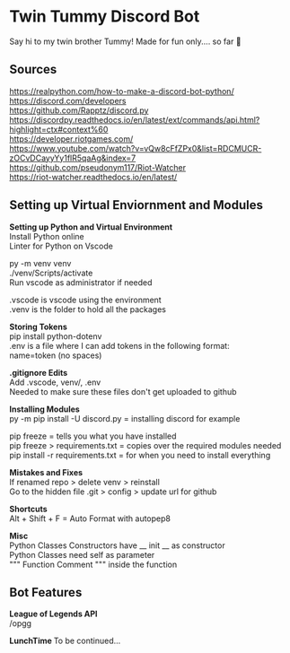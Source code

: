 # Twin Tummy Discord Bot
Say hi to my twin brother Tummy! Made for fun only.... so far 👀

## Sources
https://realpython.com/how-to-make-a-discord-bot-python/ <br />
https://discord.com/developers  <br />
https://github.com/Rapptz/discord.py   <br />
https://discordpy.readthedocs.io/en/latest/ext/commands/api.html?highlight=ctx#context%60 <br />
https://developer.riotgames.com/ <br />
https://www.youtube.com/watch?v=vQw8cFfZPx0&list=RDCMUCR-zOCvDCayyYy1flR5qaAg&index=7  <br />
https://github.com/pseudonym117/Riot-Watcher  <br />
https://riot-watcher.readthedocs.io/en/latest/ <br />

## Setting up Virtual Enviornment and Modules
<b>Setting up Python and Virtual Environment</b>  
Install Python online  
Linter for Python on Vscode  

py -m venv venv  
./venv/Scripts/activate  
Run vscode as administrator if needed  

.vscode is vscode using the environment  
.venv is the folder to hold all the packages  

<b>Storing Tokens</b>  
pip install python-dotenv  
.env is a file where I can add tokens in the following format:  
name=token (no spaces)  

<b>.gitignore Edits</b>  
Add .vscode, venv/, .env  
Needed to make sure these files don't get uploaded to github  

<b>Installing Modules</b>   
py -m pip install -U discord.py = installing discord for example   

pip freeze = tells you what you have installed  
pip freeze > requirements.txt = copies over the required modules needed  
pip install -r requirements.txt = for when you need to install everything  

<b>Mistakes and Fixes</b>  
If renamed repo > delete venv > reinstall  
Go to the hidden file .git > config > update url for github  

<b>Shortcuts</b>  
Alt + Shift + F = Auto Format with autopep8  

<b>Misc</b>  
Python Classes Constructors have __ init __ as constructor  
Python Classes need self as parameter  
""" Function Comment """ inside the function

## Bot Features  
<b> League of Legends API </b>  
/opgg

<b> LunchTime </b>
To be continued...
